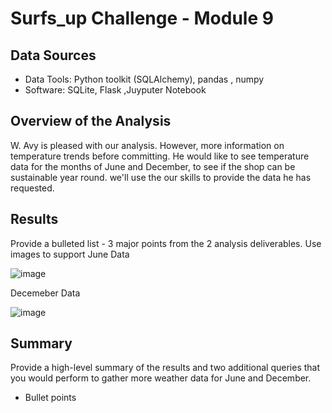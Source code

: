 # Surfs_up Challenge - Module 9

## Data Sources
* Data Tools: Python toolkit (SQLAlchemy), pandas , numpy
* Software: SQLite, Flask ,Juyputer Notebook

## Overview of the Analysis
 W. Avy is pleased with our analysis.  However, more information on temperature trends before committing.  He would like to see temperature data for the months of June and December, to see if the shop can be sustainable year round. we'll use the our skills to provide the data he has requested.
## Results
 Provide a bulleted list - 3 major points from the 2 analysis deliverables.  Use images  to support
 June Data
 
 ![image](https://user-images.githubusercontent.com/94253815/151686293-5111a871-4766-4e1c-9841-f9d7e5e25910.png)

 
 Decemeber Data
 
![image](https://user-images.githubusercontent.com/94253815/151686489-f7378790-72b6-4456-8e59-d6f3dd5fc356.png)
 
 
 ## Summary
 Provide a high-level summary of the results and two additional queries that you would perform to gather more weather data for June and December.
 * Bullet points
 
